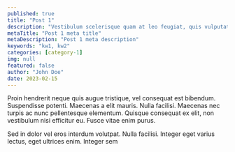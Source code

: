 ```yaml
---
published: true
title: "Post 1"
description: "Vestibulum scelerisque quam at leo feugiat, quis vulputate dui suscipit."
metaTitle: "Post 1 meta title"
metaDescription: "Post 1 meta description"
keywords: "kw1, kw2"
categories: [category-1]
img: null
featured: false
author: "John Doe"
date: 2023-02-15
---
```

Proin hendrerit neque quis augue tristique, vel consequat est bibendum. Suspendisse potenti. Maecenas a elit mauris. Nulla facilisi. Maecenas nec turpis ac nunc pellentesque elementum. Quisque consequat ex elit, non vestibulum nisi efficitur eu. Fusce vitae enim purus. 

Sed in dolor vel eros interdum volutpat. Nulla facilisi. Integer eget varius lectus, eget ultrices enim. Integer sem